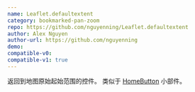 ```yaml
---
name: Leaflet.defaultextent
category: bookmarked-pan-zoom
repo: https://github.com/nguyenning/Leaflet.defaultextent
author: Alex Nguyen
author-url: https://github.com/nguyenning
demo: 
compatible-v0:
compatible-v1: true
---
```


返回到地图原始起始范围的控件。 类似于 <a href="/javascript/3/jssamples/widget_home.html">HomeButton</a> 小部件。
